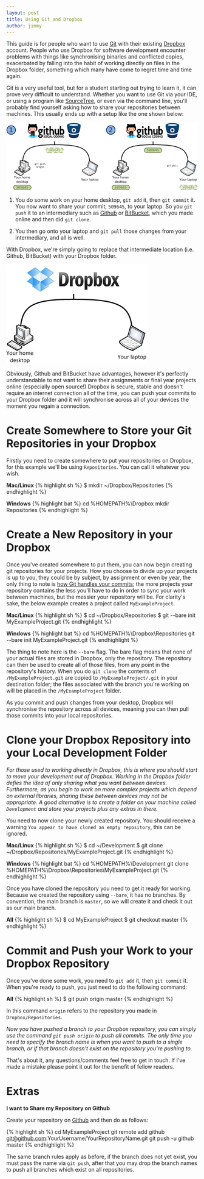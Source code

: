 ```yaml
---
layout: post
title: Using Git and Dropbox
author: jimmy
---
```


This guide is for people who want to use [Git](//git-scm.com) with their existing [Dropbox](//dropbox.com) account. People who use Dropbox for software development encounter problems with things like synchronising binaries and conflicted copies, exacerbated by falling into the habit of working directly on files in the Dropbox folder, something which many have come to regret time and time again.

Git is a very useful tool, but for a student starting out trying to learn it, it can prove very difficult to understand. Whether you want to use Git via your IDE, or using a program like [SourceTree](//sourcetreeapp.com), or even via the command line, you'll probably find yourself asking how to share your repositories between machines. This usually ends up with a setup like the one shown below:

![How people conventionally work with Git and an external server][git_1]

1. You do some work on your home desktop, `git add` it, then `git commit` it. You now want to share your commit, `509645`, to your laptop. So you `git push` it to an intermediary such as [Github](//github.com) or [BitBucket](//bitbucket.org), which you made online and then did `git clone`.

2. You then go onto your laptop and `git pull` those changes from your intermediary, and all is well.

With Dropbox, we're simply going to replace that intermediate location (i.e. Github, BitBucket) with your Dropbox folder.

![How we're going to use Git with Dropbox][git_2]

Obviously, Github and BitBucket have advantages, however it's perfectly understandable to not want to share their assignments or final year projects online (especially open source!) Dropbox is secure, stable and doesn't require an internet connection all of the time, you can push your commits to your Dropbox folder and it will synchronise across all of your devices the moment you regain a connection.

Create Somewhere to Store your Git Repositories in your Dropbox
=====
Firstly you need to create somewhere to put your repositories on Dropbox, for this example we'll be using `Repositories`. You can call it whatever you wish.

**Mac/Linux**
{% highlight sh %}
$ mkdir ~/Dropbox/Repositories
{% endhighlight %}

**Windows**
{% highlight bat %}
cd %HOMEPATH%\Dropbox
mkdir Repositories
{% endhighlight %}

Create a New Repository in your Dropbox
=====
Once you've created somewhere to put them, you can now begin creating git repositories for your projects. How you choose to divide up your projects is up to you, they could be by subject, by assignment or even by year, the only thing to note is [how Git handles your commits](//www.youtube.com/watch?v=ZDR433b0HJY); the more projects your repository contains the less you'll have to do in order to sync your work between machines, but the messier your repository will be. For clarity's sake, the below example creates a project called `MyExampleProject`.

**Mac/Linux**
{% highlight sh %}
$ cd ~/Dropbox/Repositories
$ git --bare init MyExampleProject.git
{% endhighlight %}

**Windows**
{% highlight bat %}
cd %HOMEPATH%\Dropbox\Repositories
git --bare init MyExampleProject.git
{% endhighlight %}

The thing to note here is the `--bare` flag. The bare flag means that none of your actual files are stored in Dropbox, only the repository. The repository can then be used to create all of those files, from any point in the repository's history. When you do `git clone` the contents of `/MyExampleProject.git` are copied to `/MyExampleProject/.git` in your destination folder; the files associated with the branch you're working on will be placed in the `/MyExampleProject` folder.

As you commit and push changes from your desktop, Dropbox will synchronise the repository across all devices, meaning you can then pull those commits into your local repositories.

Clone your Dropbox Repository into your Local Development Folder
=====
*For those used to working directly in Dropbox, this is where you should start to move your development out of Dropbox. Working in the Dropbox folder defies the idea of only sharing what you want between devices. Furthermore, as you begin to work on more complex projects which depend on external libraries, sharing these between devices may not be appropriate. A good alternative is to create a folder on your machine called `Development` and store your projects plus any extras in there.*

You need to now clone your newly created repository. You should receive a warning `You appear to have cloned an empty repository`, this can be ignored.

**Mac/Linux**
{% highlight sh %}
$ cd ~/Development
$ git clone ~/Dropbox/Repositories/MyExampleProject.git
{% endhighlight %}

**Windows**
{% highlight bat %}
cd %HOMEPATH%\Development
git clone %HOMEPATH%\Dropbox\Repositories\MyExampleProject.git
{% endhighlight %}

Once you have cloned the repository you need to get it ready for working. Because we created the repository using `--bare`, it has no branches. By convention, the main branch is `master`, so we will create it and check it out as our main branch.

**All**
{% highlight sh %}
$ cd MyExampleProject
$ git checkout master
{% endhighlight %}

Commit and Push your Work to your Dropbox Repository
=====

Once you've done some work, you need to `git add` it, then `git commit` it. When you're ready to push, you just need to do the following command:

**All**
{% highlight sh %}
$ git push origin master
{% endhighlight %}

In this command `origin` refers to the repository you made in `Dropbox/Repositories`.

*Now you have pushed a branch to your Dropbox repository, you can simply use the command `git push origin` to push all commits. The only time you need to specify the branch name is when you want to push to a single branch, or if that branch doesn't exist on the repository you're pushing to.*

That's about it, any questions/comments feel free to get in touch. If I've made a mistake please point it out for the benefit of fellow readers.

Extras
=====

**I want to Share my Repository on Github**

Create your repository on [Github](https://github.com/repositories/new) and then do as follows:

{% highlight sh %}
cd MyExampleProject
git remote add github git@github.com:YourUsername/YourRepositoryName.git
git push -u github master
{% endhighlight %}

The same branch rules apply as before, if the branch does not yet exist, you must pass the name via `git push`, after that you may drop the branch names to push all branches which exist on all repositories.

[git_1]: /images/git_1.png
[git_2]: /images/git_2.png